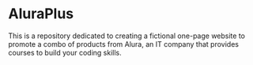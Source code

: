 # AluraPlus
This is a repository dedicated to creating a fictional one-page website to promote a combo of products from Alura, an IT company that provides courses to build your coding skills.
